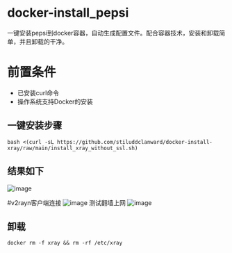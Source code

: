 # docker-install_pepsi
一键安装pepsi到docker容器，自动生成配置文件。配合容器技术，安装和卸载简单，并且卸载的干净。
# 前置条件
* 已安装curl命令
* 操作系统支持Docker的安装

## 一键安装步骤
```
bash <(curl -sL https://github.com/stiluddclanward/docker-install-xray/raw/main/install_xray_without_ssl.sh)
```
## 结果如下
![image](https://github.com/stiluddclanward/docker-install-xray/assets/107162061/77c658e8-60b7-4adb-961a-4fa51c2c3f05)

#v2rayn客户端连接
![image](https://github.com/stiluddclanward/docker-install-xray/assets/107162061/82870ae7-8778-46a0-a1e9-8f4a12c4ede3)
测试翻墙上网
![image](https://github.com/stiluddclanward/docker-install-xray/assets/107162061/52aa3067-0d49-452e-9ef6-bae690521ae1)

## 卸载
```
docker rm -f xray && rm -rf /etc/xray
```



